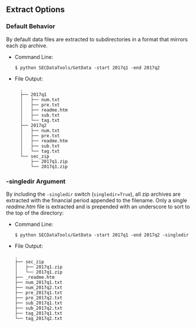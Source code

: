 ## Extract Options

### Default Behavior

By default data files are extracted to subdirectories in a format that mirrors each zip archive.

- Command Line:

	```
    $ python SECDataTools/GetData -start 2017q1 -end 2017q2
    ```
    
- File Output:

        .
        ├── 2017q1
        │   ├── num.txt
        │   ├── pre.txt
        │   ├── readme.htm
        │   ├── sub.txt
        │   └── tag.txt
        ├── 2017q2
        │   ├── num.txt
        │   ├── pre.txt
        │   ├── readme.htm
        │   ├── sub.txt
        │   └── tag.txt
        └── sec_zip
            ├── 2017q1.zip
            └── 2017q1.zip


### -singledir Argument

By including the `-singledir` switch (`singledir=True`), all zip archives are extracted with the financial period appended to the filename. Only a single *readme.htm* file is extracted and is prepended with an underscore to sort to the top of the directory:

- Command Line:

	```
    $ python SECDataTools/GetData -start 2017q1 -end 2017q2 -singledir
    ```

- File Output:

      .
      ├── sec_zip
      │   ├── 2017q1.zip
      │   └── 2017q1.zip
      ├── _readme.htm
      ├── num_2017q1.txt
      ├── num_2017q2.txt
      ├── pre_2017q1.txt
      ├── pre_2017q2.txt
      ├── sub_2017q1.txt
      ├── sub_2017q2.txt
      ├── tag_2017q1.txt
      └── tag_2017q2.txt


